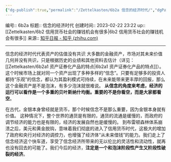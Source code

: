 ```yaml
---
{"dg-publish":true,"permalink":"/Zettelkasten/6b2a 信念的经济时代/","dgPassFrontmatter":true}
---
```


编号:: 6b2a
标题:: 信念的经济时代
创建时间:: 2023-02-22 23:22
up:: [[Zettelkasten/6b2 信用货币社会的赚钱机会有很多\|6b2 信用货币社会的赚钱机会有很多]]
来源:: [知乎日报 - 知乎 (zhihu.com)](https://daily.zhihu.com/story/9450847)

---
信念的经济时代代表资产的估值没有共识
大多数的金融资产，市场对其未来价值几何并没有共识，只是根据历史的业绩和其他资料去估计（详见：[[Zettelkasten/6b2a1 资产证券化产品的特点\|6b2a1 资产证券化产品的特点]]）。这个时候市场上就对同一个资产出现了多种多样的“信念”。只要有足够多的投资人都持“乐观”的信念，都认为其盈利模式可持续，在未来能带来更丰厚的回报，那么这个金融资产是不是泡沫，有多少泡沫就很难说。
**从信念的角度来考虑，经济的运行可以看作是一个多重的贝叶斯纳什均衡。重要的不是你看空，而是大家都看空**。

在古代，金银本身曾经就是货币，那个时候信念不是那么重要，因为金银本身就有价值。
这种情况下，整个世界的通货是有限的，通货的流通是缓慢的，而政府的调节经济的能力也是有限的，经济的发展自然也是缓慢的。
到布雷顿森林体系崩溃之后，美元和黄金脱钩，意味着我们彻底的进入了信用货币时代，这极大的增加了政府和央行对经济的调控力，也增强了经济体“从未来借钱”的能力。我们走上了信念经济这个快车道，享受了信念经济所带来的无以伦比的灵活性和流动性，就再也没有回去的可能了。我们今后的经济，**注定是一个和泡沫阶段性产生又阶段性破裂的经济**。